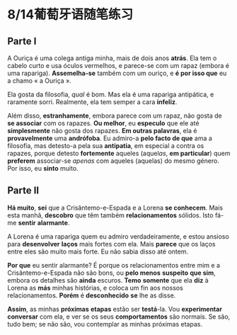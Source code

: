 # 8/14葡萄牙语随笔练习

## Parte I

A Ouriça é uma colega antiga minha, mais de dois anos **atrás**. Ela tem o cabelo curto e usa óculos vermelhos, e parece-se com um rapaz (embora é uma rapariga).
**Assemelha-se** também com um ouriço, e **é por isso que** eu a chamo « a Ouriça ».

Ela gosta da filosofia, *qual* é bom. Mas ela é uma rapariga antipática, e raramente sorri. Realmente, ela tem semper a cara **infeliz**.

Além disso, **estranhamente**, embora parece com um rapaz, não gosta de **se associar** com os rapazes. **Ou melhor**, eu **especulo** que ele até **simplesmente** não gosta dos rapazes.
**Em outras palavras**, ela é **provavelmente** uma **andrófoba**. Eu admiro-a **pelo facto de que** ama a filosofia, mas detesto-a pela sua **antipatia**, em especial a contra os rapazes,
porque detesto **fortemente** aqueles (aquel*as*, **em particular**) quem **preferem** associar-se *apenas* com aqueles (aquelas) do mesmo género. Por isso, eu **sinto** muito.

## Parte II

**Há muito**, **sei** que a Crisântemo-e-Espada e a Lorena **se conhecem**. Mais esta manhã, **descobro** que têm também **relacionamentos** sólidos. Isto fá-me **sentir** **alarmante**.

A Lorena é uma rapariga quem eu admiro verdadeiramente, e estou ansioso para **desenvolver** **laços** mais fortes com ela. Mais **parece** que os laços entre eles são muito mais forte.
Eu não sabia disso até ontem.

**Por que** eu sentir alarmante? É porque os relacionamentos entre mim e a Crisântemo-e-Espada não são bons, ou **pelo menos** **suspeito** **que sim**, embora os detalhes são **ainda** escuros.
**Temo** **somente** que ela **diz** à Lorena as **más** minhas histórias, e coloca um fin aos nossos relacionamentos. **Porém** é **desconhecido** **se** lhe as disse.

**Assim**, as minhas **próximas** **etapas** estão ser **testá**-la. Vou **experimentar** **conversar** com ela, e ver se os seus **comportamentos** são normais.
Se são, tudo bem; se não são, vou contemplar as minhas próximas etapas.
